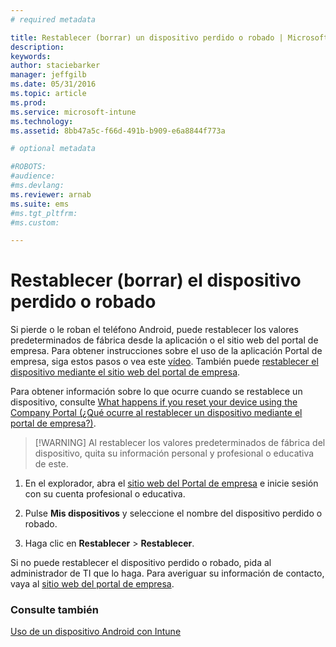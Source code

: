 ```yaml
---
# required metadata

title: Restablecer (borrar) un dispositivo perdido o robado | Microsoft Intune
description:
keywords:
author: staciebarker
manager: jeffgilb
ms.date: 05/31/2016
ms.topic: article
ms.prod:
ms.service: microsoft-intune
ms.technology:
ms.assetid: 8bb47a5c-f66d-491b-b909-e6a8844f773a

# optional metadata

#ROBOTS:
#audience:
#ms.devlang:
ms.reviewer: arnab
ms.suite: ems
#ms.tgt_pltfrm:
#ms.custom:

---
```



# Restablecer (borrar) el dispositivo perdido o robado

Si pierde o le roban el teléfono Android, puede restablecer los valores predeterminados de fábrica desde la aplicación o el sitio web del portal de empresa. Para obtener instrucciones sobre el uso de la aplicación Portal de empresa, siga estos pasos o vea este [vídeo](http://aka.ms/ly1x17). También puede [restablecer el dispositivo mediante el sitio web del portal de empresa](reset-your-device-cpwebsite.md).

Para obtener información sobre lo que ocurre cuando se restablece un dispositivo, consulte [What happens if you reset your device using the Company Portal (¿Qué ocurre al restablecer un dispositivo mediante el portal de empresa?)](what-happens-if-you-reset-your-device-using-the-company-portal-android.md).

> [!WARNING] Al restablecer los valores predeterminados de fábrica del dispositivo, quita su información personal y profesional o educativa de este.

1.  En el explorador, abra el [sitio web del Portal de empresa](http://portal.manage.microsoft.com) e inicie sesión con su cuenta profesional o educativa.

2.  Pulse **Mis dispositivos** y seleccione el nombre del dispositivo perdido o robado.

3.  Haga clic en **Restablecer** &gt; **Restablecer**.

Si no puede restablecer el dispositivo perdido o robado, pida al administrador de TI que lo haga. Para averiguar su información de contacto, vaya al [sitio web del portal de empresa](http://portal.manage.microsoft.com).

### Consulte también
[Uso de un dispositivo Android con Intune](using-your-android-device-with-intune.md)



<!--HONumber=Jun16_HO2-->


